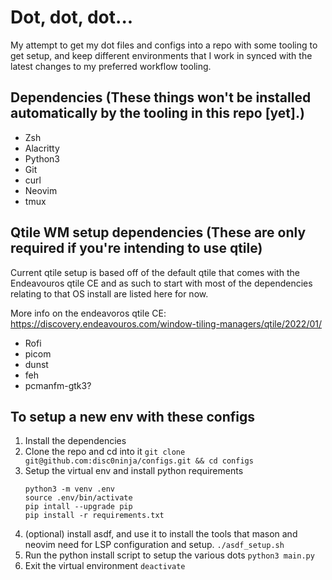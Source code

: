 # Dot, dot, dot...
My attempt to get my dot files and configs into a repo with some tooling to get setup,
and keep different environments that I work in synced with the latest changes to my 
preferred workflow tooling.

## Dependencies (These things won't be installed automatically by the tooling in this repo [yet].)
- Zsh
- Alacritty
- Python3
- Git
- curl
- Neovim
- tmux

## Qtile WM setup dependencies (These are only required if you're intending to use qtile)
Current qtile setup is based off of the default qtile that comes with the Endeavouros qtile CE and as such to start with most of the dependencies relating to that OS install are listed here for now.

More info on the endeavoros qtile CE: <https://discovery.endeavouros.com/window-tiling-managers/qtile/2022/01/>
- Rofi
- picom
- dunst
- feh
- pcmanfm-gtk3?


## To setup a new env with these configs
1. Install the dependencies
2. Clone the repo and cd into it `git clone git@github.com:disc0ninja/configs.git && cd configs`
3. Setup the virtual env and install python requirements
    ```
    python3 -m venv .env
    source .env/bin/activate
    pip intall --upgrade pip
    pip install -r requirements.txt
    ```
4. (optional) install asdf, and use it to install the tools that
mason and neovim need for LSP configuration and setup. `./asdf_setup.sh`
5. Run the python install script to setup the various dots `python3 main.py`
6. Exit the virtual environment `deactivate`
